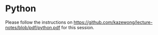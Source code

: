 # Python 

Please follow the instructions on https://github.com/kazewong/lecture-notes/blob/pdf/python.pdf for this session.
